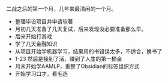 二战之后的第一个月，几年来最清闲的一个月。

- 整理毕设项目并申请软著
- 月初几天准备了几天复试，后来发现没必要准备那么早。
- 后来开始打游戏
- 学了几天金融知识
- 从项目开始学机器学习，结果用的书错误太多，不适合，换书了
- 1-23 然后是接到了活，赚到了人生的第一桶金
- 月末开始学AAMLP，重整了Obsidian的标签组织方式
- 开始学习口才，看毛选

